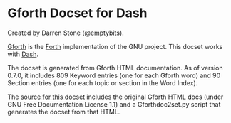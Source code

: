 Gforth Docset for Dash
======================

Created by Darren Stone ([@emptybits](https://twitter.com/emptybits)).

[Gforth](http://www.gnu.org/software/gforth/) is the [Forth](https://en.wikipedia.org/wiki/Forth_(programming_language)) implementation of the GNU project. This docset works with [Dash](http://kapeli.com/dash).  

The docset is generated from Gforth HTML documentation. As of version 0.7.0, it includes 809 Keyword entries (one for each Gforth word) and 90 Section entries (one for each topic or section in the Word Index).

The [source for this docset](https://github.com/bitmason/gforth-docset) includes the original Gforth HTML docs (under GNU Free Documentation License 1.1) and a Gforthdoc2set.py script that generates the docset from that HTML.